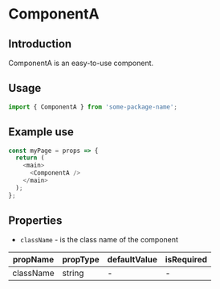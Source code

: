# ComponentA

<!-- STORY -->

## Introduction

ComponentA is an easy-to-use component.

## Usage

```javascript
import { ComponentA } from 'some-package-name';
```

## Example use

```javascript
const myPage = props => {
  return (
    <main>
      <ComponentA />
    </main>
  );
};
```

## Properties

- `className` - is the class name of the component

| propName  | propType | defaultValue | isRequired |
| --------- | -------- | ------------ | ---------- |
| className | string   | -            | -          |
